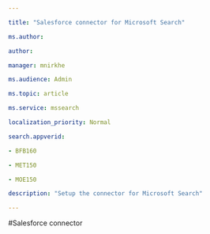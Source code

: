 ```yaml
--- 

title: "Salesforce connector for Microsoft Search" 

ms.author:  

author:  

manager: mnirkhe 

ms.audience: Admin 

ms.topic: article 

ms.service: mssearch 

localization_priority: Normal 

search.appverid: 

- BFB160 

- MET150 

- MOE150 

description: "Setup the connector for Microsoft Search" 

--- 
```


 
 

#Salesforce connector 

 
